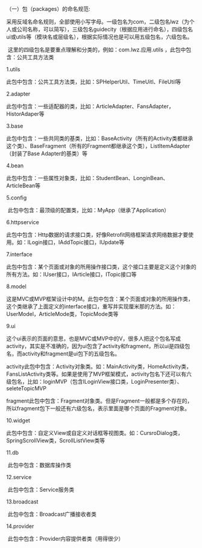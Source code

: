 （一）包（packages）的命名规范:

​          采用反域名命名规则，全部使用小写字母。一级包名为com，二级包名lwz（为个人或公司名称，可以简写），三级包名guidecity（根据应用进行命名），四级包名ui或utils等（模块名或层级名），根据实际情况也是可以用五级包名，六级包名。

​         这里的四级包名是要重点理解和分类的，例如：com.lwz.应用.utils ，此包中包含：公共工具方法类



1.utils

​         此包中包含：公共工具方法类，比如：SPHelperUtil、TimeUitl、FileUtil等



2.adapter

​         此包中包含：一些适配器的类，比如：ArticleAdapter、FansAdapter，HistorAdaper等



3.base

​         此包中包含：一些共同类的基类，比如：BaseActivity（所有的Activity类都继承这个类）、BaseFragment（所有的Fragment都继承这个类），ListItemAdapter（封装了Base Adapter的基类）等



4.bean

​         此包中包含：一些属性对象类，比如：StudentBean、LonginBean、ArticleBean等



5.config

​         此包中包含：最顶级的配置类，比如：MyApp（继承了Application）



6.httpservice

​         此包中包含：Http数据的请求接口类，好像Retrofit网络框架请求网络数据才要使用。如：ILogin接口，IAddTopic接口，IUpdate等



7.interface

​         此包中包含：某个页面或对象的所用操作接口类，这个接口主要是定义这个对象的所有方法。如：IUser接口，IArticle接口，ITopic接口等



8.model

​         这是MVC或MVP框架设计中的M。此包中包含：某个页面或对象的所用操作类，这个类继承了上面定义的interface接口，重写并实现厘米那的方法。如：UserModel，ArticleMode类，TopicMode类等



9.ui

​         这个ui表示的页面的意思，也是MVC或MVP中的V，很多人把这个包名写成activity，其实是不准确的，因为ui包含了activity和fragment，所以ui是四级包名，而activity和fragment是ui包下的五级包名。

​         activity此包中包含：Activity对象类。如：MainActivity类，HomeActivity类，FansListActivity类等。如果是使用了MVP框架模式，activity包名下还可以有六级包名，比如：loginMVP（包含ILoginView接口类，LoginPresenter类）、seleteTopicMVP

​         fragment此包中包含：Fragment对象类。但是Fragment一般都是多个存在的，所以fragment包下一般还有六级包名，表示里面是哪个页面的Fragment对象。



10.widget

​         此包中包含：自定义View或自定义对话框等视图类。如：CursroDialog类，SpringScrollView类，ScrollListView类等



11.db

​         此包中包含：数据库操作类



12.service

​         此包中包含：Service服务类



13.broadcast

​         此包中包含：Broadcast广播接收者类



14.provider

​         此包中包含：Provider内容提供者类（用得很少）